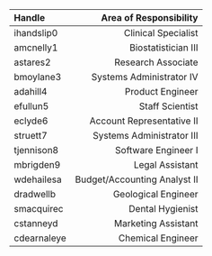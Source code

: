 | Handle      |       Area of Responsibility |
| :---------- | ---------------------------: |
| ihandslip0  |          Clinical Specialist |
| amcnelly1   |          Biostatistician III |
| astares2    |           Research Associate |
| bmoylane3   |     Systems Administrator IV |
| adahill4    |             Product Engineer |
| efullun5    |              Staff Scientist |
| eclyde6     |    Account Representative II |
| struett7    |    Systems Administrator III |
| tjennison8  |          Software Engineer I |
| mbrigden9   |              Legal Assistant |
| wdehailesa  | Budget/Accounting Analyst II |
| dradwellb   |          Geological Engineer |
| smacquirec  |             Dental Hygienist |
| cstanneyd   |          Marketing Assistant |
| cdearnaleye |            Chemical Engineer |